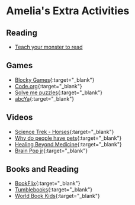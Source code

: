# Amelia's Extra Activities

## Reading
 - [Teach your monster to read]( www.teachyourmonstertoread.com/u/5427836)

## Games
  - [Blocky Games](https://blockly.games/){:target="_blank"}
  - [Code.org](https://studio.code.org/sections/TCRHJH){:target="_blank"}
  - [Solve me puzzles](https://solveme.edc.org/){:target="_blank"}
  - [abcYa](https://www.abcya.com/grades/1){:target="_blank"}
  
  
## Videos
  - [Science Trek - Horses](https://www.pbs.org/video/science-trek-horses/){:target="_blank"}
  - [Why do people have pets](https://www.pbs.org/video/why-do-people-have-pets-oglh24/){:target="_blank"}
  - [Healing Beyond Medicine](https://www.pbs.org/video/kvie-viewfinder-healing-beyond-medicine/){:target="_blank"}
  - [Brain Pop jr](https://jr.brainpop.com/){:target="_blank"}

## Books and Reading
  - [BookFlix](https://classroom.google.com/c/NjU1NjIwMTk5ODla/a/NTgzOTg4MjIwODda/details){:target="_blank"}
  - [Tumblebooks](https://classroom.google.com/c/NjU1NjIwMTk5ODla/a/NTgzNTc4MzY1NDFa/details){:target="_blank"}
  - [World Book Kids](https://classroom.google.com/c/NjU1NjIwMTk5ODla/a/NTgzOTg4MjIxMzFa/details){:target="_blank"}
  
